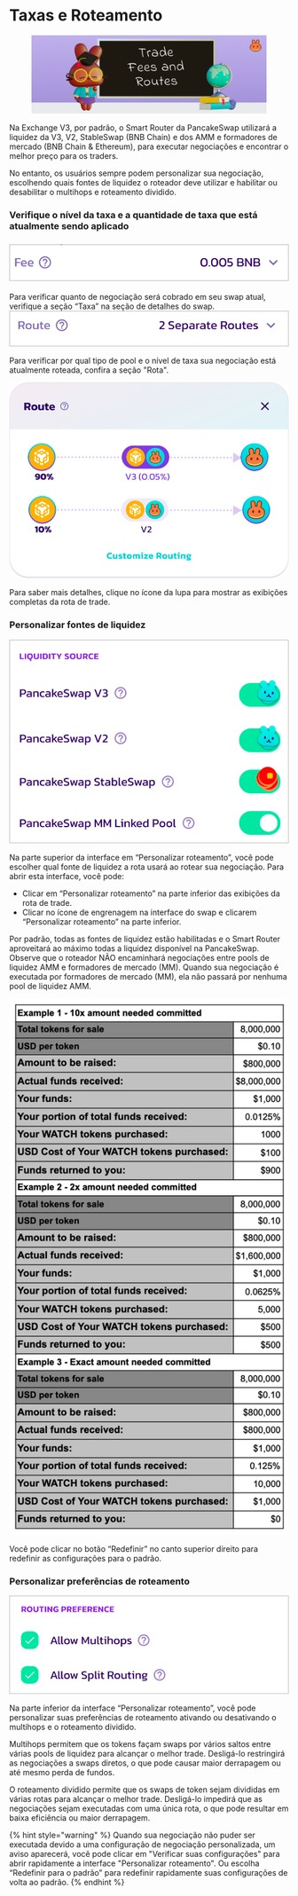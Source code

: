 # Taxas e Roteamento

<figure><img src="../../.gitbook/assets/image (5) (2).png" alt=""><figcaption></figcaption></figure>

Na Exchange V3, por padrão, o  Smart Router da PancakeSwap utilizará a liquidez da V3, V2, StableSwap (BNB Chain) e dos AMM e formadores de mercado (BNB Chain & Ethereum), para executar negociações e encontrar o melhor preço para os traders.&#x20;

No entanto, os usuários sempre podem personalizar sua negociação, escolhendo quais fontes de liquidez o roteador deve utilizar e habilitar ou desabilitar o multihops e roteamento dividido.

### **Verifique o nível da taxa e a quantidade de taxa que está atualmente sendo aplicado**

### ![](<../../.gitbook/assets/image (2) (2) (2).png>)

Para verificar quanto de negociação será cobrado em seu swap atual, verifique a seção “Taxa” na seção de detalhes do swap.![](<../../.gitbook/assets/image (3) (6).png>)

Para verificar por qual tipo de pool e o nível de taxa sua negociação está atualmente roteada, confira a seção "Rota".

![](<../../.gitbook/assets/image (7) (2).png>)

Para saber mais detalhes, clique no ícone da lupa para mostrar as exibições completas da rota de trade.

### **Personalizar fontes de liquidez**

![](<../../.gitbook/assets/image (6) (2).png>)

Na parte superior da interface em “Personalizar roteamento”, você pode escolher qual fonte de liquidez a rota usará ao rotear sua negociação. Para abrir esta interface, você pode:&#x20;

* Clicar em “Personalizar roteamento” na parte inferior das exibições da rota de trade.&#x20;
* Clicar no ícone de engrenagem na interface do swap e clicarem “Personalizar roteamento” na parte inferior.&#x20;

Por padrão, todas as fontes de liquidez estão habilitadas e o Smart Router aproveitará ao máximo todas a liquidez disponível na PancakeSwap. Observe que o roteador NÃO encaminhará negociações entre pools de liquidez AMM e formadores de mercado (MM). Quando sua negociação é executada por formadores de mercado (MM), ela não passará por nenhuma pool de liquidez AMM.

![](<../../.gitbook/assets/image (12).png>)

Você pode clicar no botão “Redefinir” no canto superior direito para redefinir as configurações para o padrão.

### **Personalizar preferências de roteamento**

![](<../../.gitbook/assets/image (4) (4).png>)

Na parte inferior da interface “Personalizar roteamento”, você pode personalizar suas preferências de roteamento ativando ou desativando o multihops e o roteamento dividido.&#x20;

Multihops permitem que os tokens façam swaps por vários saltos entre várias pools de liquidez para alcançar o melhor trade. Desligá-lo restringirá as negociações a swaps diretos, o que pode causar maior derrapagem ou até mesmo perda de fundos.&#x20;

O roteamento dividido permite que os swaps de token sejam divididas em várias rotas para alcançar o melhor trade. Desligá-lo impedirá que as negociações sejam executadas com uma única rota, o que pode resultar em baixa eficiência ou maior derrapagem.&#x20;

{% hint style="warning" %}
Quando sua negociação não puder ser executada devido a uma configuração de negociação personalizada, um aviso aparecerá, você pode clicar em "Verificar suas configurações" para abrir rapidamente a interface "Personalizar roteamento". Ou escolha “Redefinir para o padrão” para redefinir rapidamente suas configurações de volta ao padrão.
{% endhint %}
